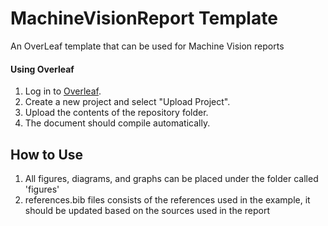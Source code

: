 # MachineVisionReport Template 
An OverLeaf template that can be used for Machine Vision reports
#### Using Overleaf

1. Log in to [Overleaf](https://www.overleaf.com/).
2. Create a new project and select "Upload Project".
3. Upload the contents of the repository folder.
4. The document should compile automatically.

## How to Use
1. All figures, diagrams, and graphs can be placed under the folder called 'figures'
2. references.bib files consists of the references used in the example, it should be updated based on the sources used in the report
